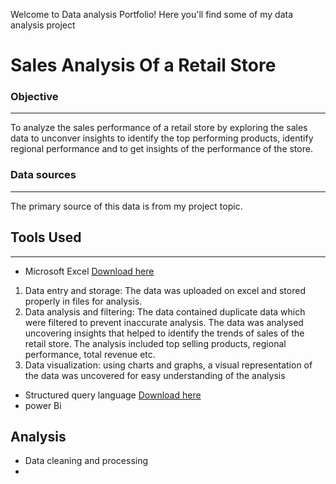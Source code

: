 Welcome to Data analysis Portfolio! Here you'll find some of my data analysis project

# Sales Analysis Of a Retail Store

### Objective
----
To analyze the sales performance of a retail store by exploring the sales data to unconver insights to identify the top performing products, identify regional performance and to get insights of the performance of the store.

### Data sources
---
The primary source of this data is from my project topic.

## Tools Used
---
- Microsoft Excel [Download here](https:www.microsoft.com)
1. Data entry and storage:
   The data was uploaded on excel and stored properly in files for analysis.
2. Data analysis and filtering:
   The data contained duplicate data which were filtered to prevent inaccurate analysis. The data was analysed uncovering insights that helped to identify the trends of sales of the 
   retail store. The analysis included top selling products, regional performance, total revenue etc.
3. Data visualization:
   using charts and graphs, a visual representation of the data was uncovered for easy understanding of the analysis
   
- Structured query language [ Download here](http://www.microsoft.com)
-  power Bi

## Analysis
- Data cleaning and processing
- 



  
